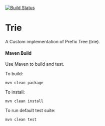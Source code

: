 [![Build Status](https://travis-ci.org/mtariq61/Trie.svg?branch=master)](https://travis-ci.org/mtariq61/Trie)

# Trie
A Custom implementation of Prefix Tree (trie).

#### Maven Build
Use Maven to build and test.

To build:

    mvn clean package

To install:

    mvn clean install

To run default test suite:

    mvn clean test
